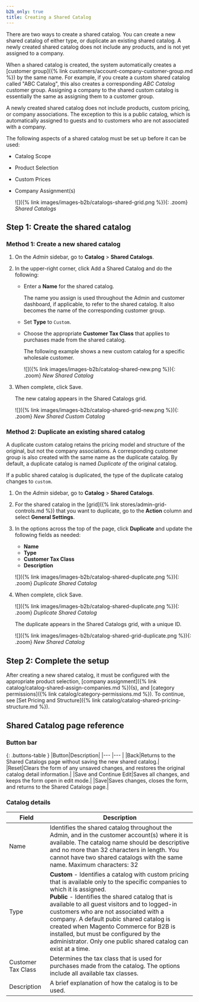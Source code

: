 ```yaml
---
b2b_only: true
title: Creating a Shared Catalog
---
```


There are two ways to create a shared catalog. You can create a new shared catalog of either type, or duplicate an existing shared catalog. A newly created shared catalog does not include any products, and is not yet assigned to a company.

When a shared catalog is created, the system automatically creates a [customer group]({% link customers/account-company-customer-group.md %}) by the same name. For example, if you create a custom shared catalog called "ABC Catalog", this also creates a corresponding _ABC Catalog_ customer group. Assigning a company to the shared custom catalog is essentially the same as assigning them to a customer group.

A newly created shared catalog does not include products, custom pricing, or company associations. The exception to this is a public catalog, which is automatically assigned to guests and to customers who are not associated with a company.

The following aspects of a shared catalog must be set up before it can be used:

- Catalog Scope
- Product Selection
- Custom Prices
- Company Assignment(s)

    ![]({% link images/images-b2b/catalogs-shared-grid.png %}){: .zoom}
    _Shared Catalogs_

## Step 1: Create the shared catalog

### Method 1: Create a new shared catalog

1. On the _Admin_ sidebar, go to **Catalog** > **Shared Catalogs**.

1. In the upper-right corner, click <span class="btn">Add a Shared Catalog</span> and do the following:

   - Enter a **Name** for the shared catalog.

      The name you assign is used throughout the Admin and customer dashboard, if applicable, to refer to the shared catalog. It also becomes the name of the corresponding customer group.

   - Set **Type** to `Custom`.

   - Choose the appropriate **Customer Tax Class** that applies to purchases made from the shared catalog.

      The following example shows a new custom catalog for a specific wholesale customer.

      ![]({% link images/images-b2b/catalog-shared-new.png %}){: .zoom}
      *New Shared Catalog*

1. When complete, click <span class="btn">Save</span>.

    The new catalog appears in the Shared Catalogs grid.

    ![]({% link images/images-b2b/catalog-shared-grid-new.png %}){: .zoom}
    _New Shared Custom Catalog_

### Method 2: Duplicate an existing shared catalog

A duplicate custom catalog retains the pricing model and structure of the original, but not the company associations. A corresponding customer group is also created with the same name as the duplicate catalog. By default, a duplicate catalog is named _Duplicate of_ the original catalog.

If a public shared catalog is duplicated, the type of the duplicate catalog changes to `custom`.

1. On the _Admin_ sidebar, go to **Catalog** > **Shared Catalogs**.

1. For the shared catalog in the [grid]({% link stores/admin-grid-controls.md %}) that you want to duplicate, go to the **Action** column and select **General Settings**.

1. In the options across the top of the page, click **Duplicate** and update the following fields as needed:

   - **Name**
   - **Type**
   - **Customer Tax Class**
   - **Description**

    ![]({% link images/images-b2b/catalog-shared-duplicate.png %}){: .zoom}
    _Duplicate Shared Catalog_

1. When complete, click <span class="btn">Save</span>.

    ![]({% link images/images-b2b/catalog-shared-duplicate.png %}){: .zoom}
    _Duplicate Shared Catalog_

    The duplicate appears in the Shared Catalogs grid, with a unique ID.

    ![]({% link images/images-b2b/catalog-shared-grid-duplicate.png %}){: .zoom}
    _New Shared Catalog_

## Step 2: Complete the setup

After creating a new shared catalog, it must be configured with the appropriate product selection, [company assignment]({% link catalog/catalog-shared-assign-companies.md %})(s), and [category permissions]({% link catalog/category-permissions.md %}). To continue, see [Set Pricing and Structure]({% link catalog/catalog-shared-pricing-structure.md %}).

## Shared Catalog page reference

### Button bar

{: .buttons-table }
|Button|Description|
|--- |--- |
|<span class="btn">Back</span>|Returns to the Shared Catalogs page without saving the new shared catalog.|
|<span class="btn">Reset</span>|Clears the form of any unsaved changes, and restores the original catalog detail information.|
|<span class="btn">Save and Continue Edit</span>|Saves all changes, and keeps the form open in edit mode.|
|<span class="btn">Save</span>|Saves changes, closes the form, and returns to the Shared Catalogs page.|

### Catalog details

|Field|Description|
|--- |--- |
|Name|Identifies the shared catalog throughout the Admin, and in the customer account(s) where it is available. The catalog name should be descriptive and no more than 32 characters in length. You cannot have two shared catalogs with the same name. Maximum characters: 32|
|Type|**Custom** - Identifies a catalog with custom pricing that is available only to the specific companies to which it is assigned.<br/>**Public** - Identifies the shared catalog that is available to all guest visitors and to logged-in customers who are not associated with a company. A default pubic shared catalog is created when Magento Commerce for B2B is installed, but must be configured by the administrator. Only one public shared catalog can exist at a time.|
|Customer Tax Class|Determines the tax class that is used for purchases made from the catalog. The options include all available tax classes.|
|Description|A brief explanation of how the catalog is to be used.|

<!--
  This is a style declaration so that buttons are not wrapped by table auto styling for column widths.
-->
<style>
.buttons-table td:first-of-type {
  width: 200px;
}
</style>
